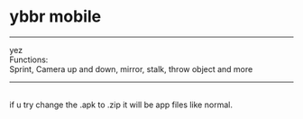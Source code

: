 # ybbr mobile
<hr>
yez <br>
Functions: <br>
Sprint, Camera up and down, mirror, stalk, throw object and more
<hr>
<br>
if u try change the .apk to .zip it will be app files like normal.
